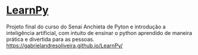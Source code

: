 # <a href="https://gabrielandresoliveira.github.io/LearnPy/">LearnPy</a>
Projeto final do curso do Senai Anchieta de Pyton e introdução a inteligência artificial, com intuito de ensinar o python aprendido de maneira prática e divertida para as pessoas.
https://gabrielandresoliveira.github.io/LearnPy/
